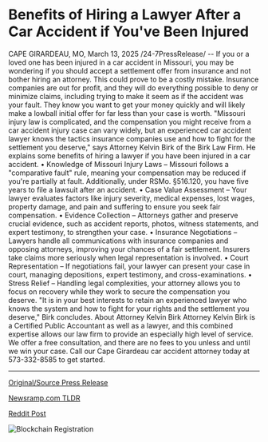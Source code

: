 # Benefits of Hiring a Lawyer After a Car Accident if You've Been Injured

CAPE GIRARDEAU, MO, March 13, 2025 /24-7PressRelease/ -- If you or a loved one has been injured in a car accident in Missouri, you may be wondering if you should accept a settlement offer from insurance and not bother hiring an attorney. This could prove to be a costly mistake.  Insurance companies are out for profit, and they will do everything possible to deny or minimize claims, including trying to make it seem as if the accident was your fault. They know you want to get your money quickly and will likely make a lowball initial offer for far less than your case is worth.  "Missouri injury law is complicated, and the compensation you might receive from a car accident injury case can vary widely, but an experienced car accident lawyer knows the tactics insurance companies use and how to fight for the settlement you deserve," says Attorney Kelvin Birk of the Birk Law Firm. He explains some benefits of hiring a lawyer if you have been injured in a car accident.  •	Knowledge of Missouri Injury Laws – Missouri follows a "comparative fault" rule, meaning your compensation may be reduced if you're partially at fault. Additionally, under RSMo. §516.120, you have five years to file a lawsuit after an accident. •	Case Value Assessment – Your lawyer evaluates factors like injury severity, medical expenses, lost wages, property damage, and pain and suffering to ensure you seek fair compensation. •	Evidence Collection – Attorneys gather and preserve crucial evidence, such as accident reports, photos, witness statements, and expert testimony, to strengthen your case. •	Insurance Negotiations – Lawyers handle all communications with insurance companies and opposing attorneys, improving your chances of a fair settlement. Insurers take claims more seriously when legal representation is involved. •	Court Representation – If negotiations fail, your lawyer can present your case in court, managing depositions, expert testimony, and cross-examinations. •	Stress Relief – Handling legal complexities, your attorney allows you to focus on recovery while they work to secure the compensation you deserve.  "It is in your best interests to retain an experienced lawyer who knows the system and how to fight for your rights and the settlement you deserve," Birk concludes.  About Attorney Kelvin Birk  Attorney Kelvin Birk is a Certified Public Accountant as well as a lawyer, and this combined expertise allows our law firm to provide an especially high level of service. We offer a free consultation, and there are no fees to you unless and until we win your case. Call our Cape Girardeau car accident attorney today at 573-332-8585 to get started. 

---

[Original/Source Press Release](https://www.24-7pressrelease.com/press-release/520486/benefits-of-hiring-a-lawyer-after-a-car-accident-if-youve-been-injured)
                    

[Newsramp.com TLDR](https://newsramp.com/curated-news/why-you-need-a-car-accident-lawyer-in-missouri-insights-from-attorney-kelvin-birk/9d197e9c1a960546e9bee8174847147b) 

 



[Reddit Post](https://www.reddit.com/r/newsramp/comments/1ja6hnn/why_you_need_a_car_accident_lawyer_in_missouri/) 



![Blockchain Registration](https://cdn.newsramp.app/24-7PressRelease/qrcode/253/13/cakegw8H.webp)